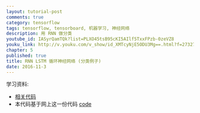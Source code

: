 ```yaml
---
layout: tutorial-post
comments: true
category: tensorflow
tags: tensorflow, tensorboard, 机器学习, 神经网络
description: 用 RNN 做分类
youtube_id: IASyrQamTQk?list=PLXO45tsB95cKI5AIlf5TxxFPzb-0zeVZ8
youku_link: http://v.youku.com/v_show/id_XMTcyNjE5ODU3Mg==.html?f=27327189&o=1
chapter: 5
published: true
title: RNN LSTM 循环神经网络 (分类例子)
date: 2016-11-3
---
```


学习资料:
  * [相关代码](https://github.com/MorvanZhou/tutorials/tree/master/tensorflowTUT/tf20_RNN2)
  * 本代码基于网上这一份代码 [code](https://github.com/aymericdamien/TensorFlow-Examples/blob/master/examples/3_NeuralNetworks/recurrent_network.py)